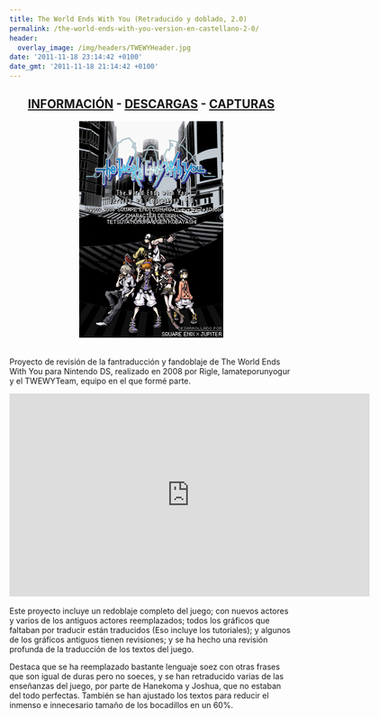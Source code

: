 ```yaml
---
title: The World Ends With You (Retraducido y doblado, 2.0)
permalink: /the-world-ends-with-you-version-en-castellano-2-0/
header:
  overlay_image: /img/headers/TWEWYHeader.jpg
date: '2011-11-18 23:14:42 +0100'
date_gmt: '2011-11-18 21:14:42 +0100'
---
```

<h2 style="text-align: center;"><strong><a href="/the-world-ends-with-you-version-en-castellano-2-0/informacion/">INFORMACIÓN</a> - <a href="/the-world-ends-with-you-version-en-castellano-2-0/descargar/">DESCARGAS</a> - <a href="/the-world-ends-with-you-version-en-castellano-2-0/capturas/">CAPTURAS</a></strong></h2>

<center><img src="/img/2011/11/TituloES.png" width="256" height="384" /></center><br>

Proyecto de revisión de la fantraducción y fandoblaje de The World Ends With You para 
Nintendo DS, realizado en 2008 por Rigle, lamateporunyogur y el TWEWYTeam, equipo en 
el que formé parte.

<p style="text-align: center;"><iframe src="https://www.youtube-nocookie.com/embed/Nm2dRlux8CI?rel=0" width="640" height="360" frameborder="0" allowfullscreen="allowfullscreen"></iframe></p>

Este proyecto incluye un redoblaje completo del juego; con nuevos actores y varios 
de los antiguos actores reemplazados; todos los gráficos que faltaban por traducir 
están traducidos (Eso incluye los tutoriales); y algunos de los gráficos antiguos 
tienen revisiones; y se ha hecho una revisión profunda de la traducción de los textos 
del juego.

Destaca que se ha reemplazado bastante lenguaje soez con otras frases que son igual de 
duras pero no soeces, y se han retraducido varias de las enseñanzas del juego, por parte 
de Hanekoma y Joshua, que no estaban del todo perfectas. También se han ajustado los 
textos para reducir el inmenso e innecesario tamaño de los bocadillos en un 60%.
